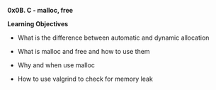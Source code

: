 **0x0B. C - malloc, free**

**Learning Objectives**

* What is the difference between automatic and dynamic allocation

* What is malloc and free and how to use them

* Why and when use malloc

* How to use valgrind to check for memory leak
